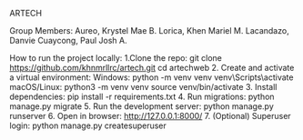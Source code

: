 ARTECH

Group Members:
              Aureo, Krystel Mae B.
              Lorica, Khen Mariel M.
              Lacandazo, Danvie
              Cuaycong, Paul Josh A.

How to run the project locally:
1.Clone the repo:
            git clone https://github.com/khnmrllrc/artech.git
            cd artechweb
2. Create and activate a virtual environment:
      Windows:
            python -m venv venv
            venv\Scripts\activate
      macOS/Linux:
            python3 -m venv venv
            source venv/bin/activate
3. Install dependencies:
          pip install -r requirements.txt
4. Run migrations:
          python manage.py migrate
5. Run the development server:
          python manage.py runserver
6. Open in browser:
          http://127.0.0.1:8000/
7. (Optional) Superuser login:
          python manage.py createsuperuser
